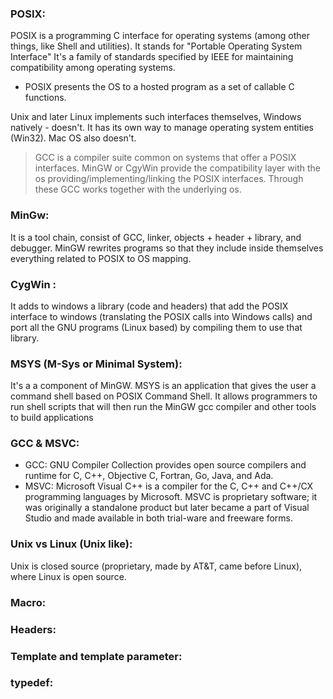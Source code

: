 ### POSIX:
POSIX is a programming C interface for operating systems (among other things, like Shell and utilities). It stands for "Portable Operating System Interface" It's a family of standards specified by IEEE for maintaining compatibility among operating systems.

* POSIX presents the OS to a hosted program as a set of callable C functions.

Unix and later Linux implements such interfaces themselves, Windows natively - doesn't. It has its own way to manage operating system entities (Win32). Mac OS also doesn't.
> GCC is a compiler suite common on systems that offer a POSIX interfaces. MinGW or CgyWin provide the compatibility layer with the os providing/implementing/linking the POSIX interfaces. Through these GCC works together with the underlying os.

### MinGw:
It is a tool chain, consist of GCC, linker, objects + header + library, and debugger. MinGW rewrites programs so that they include inside themselves everything related to POSIX to OS mapping.

### CygWin :
It adds to windows a library (code and headers) that add the POSIX interface to windows (translating the POSIX calls into Windows calls) and port all the GNU programs (Linux based) by compiling them to use that library.

### MSYS (M-Sys or Minimal System):
It's a a component of MinGW. MSYS is an application that gives the user a command shell based on POSIX Command Shell. It allows programmers to run shell scripts that will then run the MinGW gcc compiler and other tools to build applications


### GCC & MSVC:
* GCC: GNU Compiler Collection provides open source compilers and runtime for C, C++, Objective C, Fortran, Go, Java, and Ada.
* MSVC: Microsoft Visual C++ is a compiler for the C, C++ and C++/CX programming languages by Microsoft. MSVC is proprietary software; it was originally a standalone product but later became a part of Visual Studio and made available in both trial-ware and freeware forms.

### Unix vs Linux (Unix like):
Unix is closed source (proprietary, made by AT&T, came before Linux), where Linux is open source.

### Macro:

### Headers:

### Template and template parameter:

### typedef: